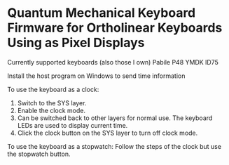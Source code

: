# Quantum Mechanical Keyboard Firmware for Ortholinear Keyboards Using as Pixel Displays

Currently supported keyboards (also those I own)
Pabile P48
YMDK ID75

Install the host program on Windows to send time information

To use the keyboard as a clock:
1. Switch to the SYS layer.
2. Enable the clock mode.
3. Can be switched back to other layers for normal use. The keyboard LEDs are used to display current time.
4. Click the clock button on the SYS layer to turn off clock mode.

To use the keyboard as a stopwatch:
Follow the steps of the clock but use the stopwatch button.

